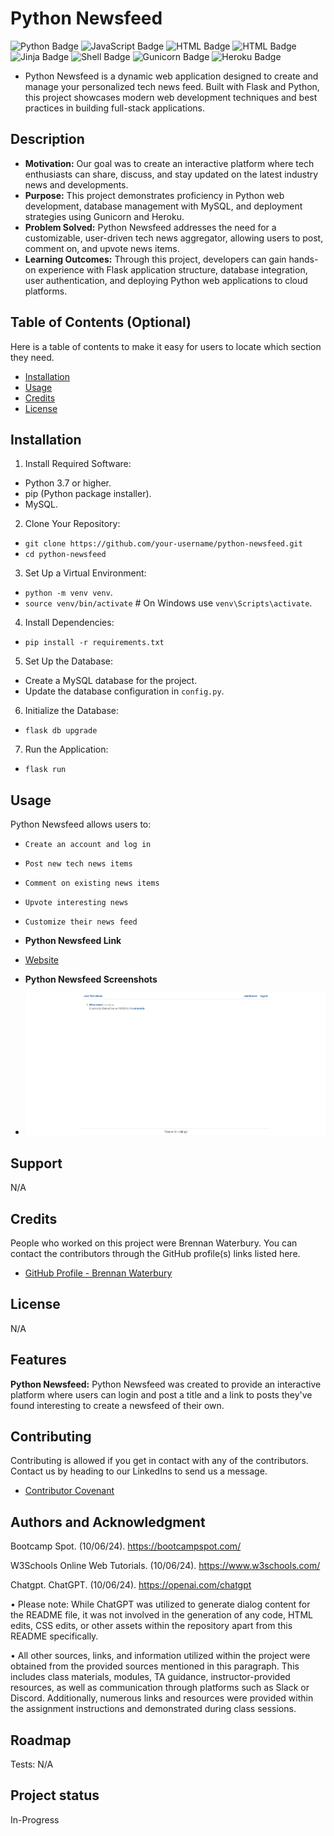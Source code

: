 # Python Newsfeed

![Python Badge](<https://img.shields.io/badge/Python-40%25-blue>)
![JavaScript Badge](<https://img.shields.io/badge/Flask-20%25-green>)
![HTML Badge](<https://img.shields.io/badge/MySQL-15%25-orange>)
![HTML Badge](<https://img.shields.io/badge/HTML-10%25-red>)
![Jinja Badge](<https://img.shields.io/badge/Jinja-5%25-purple>)
![Shell Badge](<https://img.shields.io/badge/Shell-5%25-lightgrey>)
![Gunicorn Badge](<https://img.shields.io/badge/Gunicorn-3%25-darkgreen>)
![Heroku Badge](<https://img.shields.io/badge/Heroku-2%25-pink>)

- Python Newsfeed is a dynamic web application designed to create and manage your personalized tech news feed. Built with Flask and Python, this project showcases modern web development techniques and best practices in building full-stack applications.

## Description

- <strong>Motivation:</strong> Our goal was to create an interactive platform where tech enthusiasts can share, discuss, and stay updated on the latest industry news and developments.
- <strong>Purpose:</strong> This project demonstrates proficiency in Python web development, database management with MySQL, and deployment strategies using Gunicorn and Heroku.
- <strong>Problem Solved:</strong> Python Newsfeed addresses the need for a customizable, user-driven tech news aggregator, allowing users to post, comment on, and upvote news items.
- <strong>Learning Outcomes:</strong> Through this project, developers can gain hands-on experience with Flask application structure, database integration, user authentication, and deploying Python web applications to cloud platforms.

## Table of Contents (Optional)

Here is a table of contents to make it easy for users to locate which section they need.

- [Installation](#installation)
- [Usage](#usage)
- [Credits](#credits)
- [License](#license)

## Installation

1. Install Required Software:

- Python 3.7 or higher.
- pip (Python package installer).
- MySQL.

2. Clone Your Repository:

- `git clone https://github.com/your-username/python-newsfeed.git`
- `cd python-newsfeed`

3. Set Up a Virtual Environment:

- `python -m venv venv`.
- `source venv/bin/activate` # On Windows use ``venv\Scripts\activate``.

4. Install Dependencies:

- `pip install -r requirements.txt`

5. Set Up the Database:

- Create a MySQL database for the project.
- Update the database configuration in `config.py`.

6. Initialize the Database:

- `flask db upgrade`

7. Run the Application:

- `flask run`

## Usage

Python Newsfeed allows users to:

- `Create an account and log in`
- `Post new tech news items`
- `Comment on existing news items`
- `Upvote interesting news`
- `Customize their news feed`

- <strong>Python Newsfeed Link</strong>

- [Website](https://python-newsfeeds-d87c61887daa.herokuapp.com/)

- <strong>Python Newsfeed Screenshots</strong>

- ![Screenshot](./assets/images/JustTechNews.png)

## Support

N/A

## Credits

People who worked on this project were Brennan Waterbury. You can contact the contributors through the GitHub profile(s) links listed here.

- <a href="https://github.com/bwater47" alt="GitHub Link">GitHub Profile - Brennan Waterbury</a>

## License

N/A

## Features

<strong>Python Newsfeed:</strong> Python Newsfeed was created to provide an interactive platform where users can login and post a title and a link to posts they've found interesting to create a newsfeed of their own.

## Contributing

Contributing is allowed if you get in contact with any of the contributors. Contact us by heading to our LinkedIns to send us a message.

- [Contributor Covenant](https://www.contributor-covenant.org/)

## Authors and Acknowledgment

Bootcamp Spot. (10/06/24). https://bootcampspot.com/

W3Schools Online Web Tutorials. (10/06/24). https://www.w3schools.com/

Chatgpt. ChatGPT. (10/06/24). https://openai.com/chatgpt

• Please note: While ChatGPT was utilized to generate dialog content for the README file, it was not involved in the generation of any code, HTML edits, CSS edits, or other assets within the repository apart from this README specifically.

• All other sources, links, and information utilized within the project were obtained from the provided sources mentioned in this paragraph. This includes class materials, modules, TA guidance, instructor-provided resources, as well as communication through platforms such as Slack or Discord. Additionally, numerous links and resources were provided within the assignment instructions and demonstrated during class sessions.

## Roadmap

Tests: N/A

## Project status

In-Progress